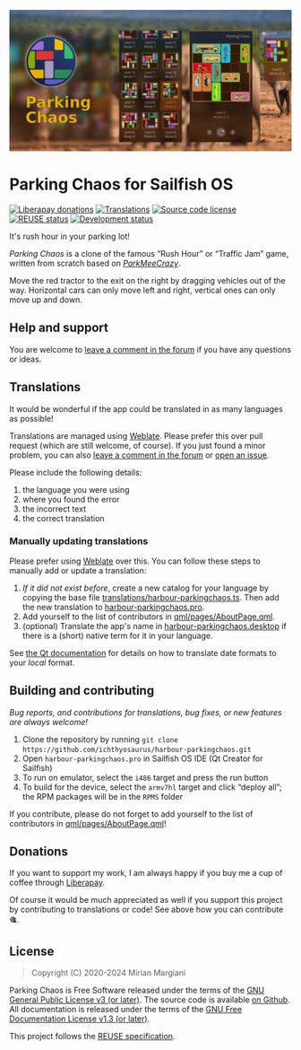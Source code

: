 <!--
SPDX-FileCopyrightText: 2018-2024 Mirian Margiani
SPDX-License-Identifier: GFDL-1.3-or-later
-->

![Parking Chaos banner](dist/banner-small.png)

# Parking Chaos for Sailfish OS

[![Liberapay donations](https://img.shields.io/liberapay/receives/ichthyosaurus)](https://liberapay.com/ichthyosaurus)
[![Translations](https://hosted.weblate.org/widgets/harbour-parkingchaos/-/translations/svg-badge.svg)](https://hosted.weblate.org/projects/harbour-parkingchaos/translations/)
[![Source code license](https://img.shields.io/badge/source_code-GPL--3.0--or--later-yellowdarkgreen)](https://github.com/ichthyosaurus/harbour-parkingchaos/tree/main/LICENSES)
[![REUSE status](https://api.reuse.software/badge/github.com/ichthyosaurus/harbour-parkingchaos)](https://api.reuse.software/info/github.com/ichthyosaurus/harbour-parkingchaos)
[![Development status](https://img.shields.io/badge/development-stable-blue)](https://github.com/ichthyosaurus/harbour-parkingchaos)



It's rush hour in your parking lot!


*Parking Chaos* is a clone of the famous “Rush Hour” or “Traffic Jam” game,
written from scratch based on [*ParkMeeCrazy*](https://sourceforge.net/p/parkmeecrazyforsailfishos/code/).

Move the red tractor to the exit on the right by dragging vehicles out of the
way. Horizontal cars can only move left and right, vertical ones can only move
up and down.



## Help and support

You are welcome to [leave a comment in the forum](https://forum.sailfishos.org/t/apps-by-ichthyosaurus/15753)
if you have any questions or ideas.


## Translations

It would be wonderful if the app could be translated in as many languages as possible!

Translations are managed using
[Weblate](https://hosted.weblate.org/projects/harbour-parkingchaos/translations).
Please prefer this over pull request (which are still welcome, of course).
If you just found a minor problem, you can also
[leave a comment in the forum](https://forum.sailfishos.org/t/apps-by-ichthyosaurus/15753)
or [open an issue](https://github.com/ichthyosaurus/harbour-parkingchaos/issues/new).

Please include the following details:

1. the language you were using
2. where you found the error
3. the incorrect text
4. the correct translation


### Manually updating translations

Please prefer using
[Weblate](https://hosted.weblate.org/projects/harbour-parkingchaos) over this.
You can follow these steps to manually add or update a translation:

1. *If it did not exist before*, create a new catalog for your language by copying the
   base file [translations/harbour-parkingchaos.ts](translations/harbour-parkingchaos.ts).
   Then add the new translation to [harbour-parkingchaos.pro](harbour-parkingchaos.pro).
2. Add yourself to the list of contributors in [qml/pages/AboutPage.qml](qml/pages/AboutPage.qml).
3. (optional) Translate the app's name in [harbour-parkingchaos.desktop](harbour-parkingchaos.desktop)
   if there is a (short) native term for it in your language.

See [the Qt documentation](https://doc.qt.io/qt-5/qml-qtqml-date.html#details) for
details on how to translate date formats to your *local* format.


## Building and contributing

*Bug reports, and contributions for translations, bug fixes, or new features are always welcome!*

1. Clone the repository by running `git clone https://github.com/ichthyosaurus/harbour-parkingchaos.git`
2. Open `harbour-parkingchaos.pro` in Sailfish OS IDE (Qt Creator for Sailfish)
3. To run on emulator, select the `i486` target and press the run button
4. To build for the device, select the `armv7hl` target and click “deploy all”;
   the RPM packages will be in the `RPMS` folder

If you contribute, please do not forget to add yourself to the list of
contributors in [qml/pages/AboutPage.qml](qml/pages/AboutPage.qml)!




## Donations

If you want to support my work, I am always happy if you buy me a cup of coffee
through [Liberapay](https://liberapay.com/ichthyosaurus).

Of course it would be much appreciated as well if you support this project by
contributing to translations or code! See above how you can contribute 🎕.


## License

> Copyright (C) 2020-2024  Mirian Margiani

Parking Chaos is Free Software released under the terms of the
[GNU General Public License v3 (or later)](https://spdx.org/licenses/GPL-3.0-or-later.html).
The source code is available [on Github](https://github.com/ichthyosaurus/harbour-parkingchaos).
All documentation is released under the terms of the
[GNU Free Documentation License v1.3 (or later)](https://spdx.org/licenses/GFDL-1.3-or-later.html).

This project follows the [REUSE specification](https://api.reuse.software/info/github.com/ichthyosaurus/harbour-parkingchaos).
